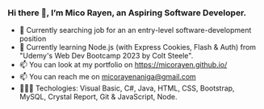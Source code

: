 ### Hi there 👋, I’m Mico Rayen, an Aspiring Software Developer.

- 🔭 Currently searching job for an an entry-level software-development position
- 🌱 Currently learning Node.js (with Express Cookies, Flash & Auth) from "Udemy's Web Dev Bootcamp 2023 by Colt Steele".
- 📫 You can look at my portfolio on https://micorayen.github.io/
- 📫 You can reach me on micorayenaniga@gmail.com
- 👩🏻‍💻 Techologies: Visual Basic, C#, Java, HTML, CSS, Bootstrap, MySQL, Crystal Report, Git & JavaScript, Node.



<!---
micorayen/micorayen is a ✨ special ✨ repository because its `README.md` (this file) appears on your GitHub profile.
You can click the Preview link to take a look at your changes.
--->
